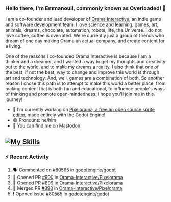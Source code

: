 ### Hello there, I'm Emmanouil, commonly known as Overloaded! 👋
I am a co-founder and lead developer of [Orama Interactive](https://www.orama-interactive.com/), an indie game and software development team. I love [science and learning](https://github.com/OverloadedOrama/KnowledgeBase), games, art, animals, dreams, chocolate, automation, robots, life, the Universe. I do not love coffee, coffee is overrated. We're currently just a group of friends who dream of one day making Orama an actual company, and create content for a living.

One of the reasons I co-founded Orama Interactive is because I am a thinker and a dreamer, and I wanted a way to get my thoughts and creativity out to the world, and to make my dreams a reality. I also think that one of the best, if not the best, way to change and improve this world is through art and technology. And, well, games are a combination of both. So another reason I chose this path is to attempt to make this world a better place, from making content that is both fun and educational, to influence people's ways of thinking and promote open-mindedness. I hope you'll join me in this journey!

- 🔭 I’m currently working on [Pixelorama, a free an open source sprite editor](https://github.com/Orama-Interactive/Pixelorama), made entirely with the Godot Engine!
- 😄 Pronouns: he/him
- 🐘 You can find me on <a rel="me" href="https://mastodon.social/@Overloaded">Mastodon</a>.

[![My Skills](https://skillicons.dev/icons?i=godot,py,cpp,cs,git,linux,html)](https://skillicons.dev)
---

### :zap: Recent Activity

<!--START_SECTION:activity-->
1. 🗣 Commented on [#80565](https://github.com/godotengine/godot/issues/80565#issuecomment-1679685252) in [godotengine/godot](https://github.com/godotengine/godot)
2. 💪 Opened PR [#900](https://github.com/Orama-Interactive/Pixelorama/pull/900) in [Orama-Interactive/Pixelorama](https://github.com/Orama-Interactive/Pixelorama)
3. 💪 Opened PR [#899](https://github.com/Orama-Interactive/Pixelorama/pull/899) in [Orama-Interactive/Pixelorama](https://github.com/Orama-Interactive/Pixelorama)
4. 🎉 Merged PR [#898](https://github.com/Orama-Interactive/Pixelorama/pull/898) in [Orama-Interactive/Pixelorama](https://github.com/Orama-Interactive/Pixelorama)
5. ❗ Opened issue [#80565](https://github.com/godotengine/godot/issues/80565) in [godotengine/godot](https://github.com/godotengine/godot)
<!--END_SECTION:activity-->

<!--
**OverloadedOrama/OverloadedOrama** is a ✨ _special_ ✨ repository because its `README.md` (this file) appears on your GitHub profile.

Here are some ideas to get you started:

- 👯 I’m looking to collaborate on ...
- 🤔 I’m looking for help with ...
- 💬 Ask me about ...
- 📫 How to reach me: ...
- ⚡ Fun fact: ...
-->
